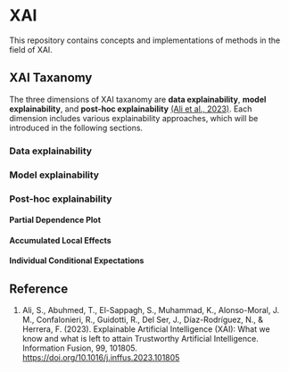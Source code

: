 # XAI
This repository contains concepts and implementations of methods in the field of XAI. 

## XAI Taxanomy
The three dimensions of XAI taxanomy are **data explainability**, **model explainability**, and **post-hoc explainability** [(Ali et al., 2023)](#reference). Each dimension includes various explainability approaches, which will be introduced in the following sections.

### Data explainability
### Model explainability
### Post-hoc explainability
#### Partial Dependence Plot
#### Accumulated Local Effects
#### Individual Conditional Expectations
## Reference
1. Ali, S., Abuhmed, T., El-Sappagh, S., Muhammad, K., Alonso-Moral, J. M., Confalonieri, R., Guidotti, R., Del Ser, J., Díaz-Rodríguez, N., & Herrera, F. (2023). Explainable Artificial Intelligence (XAI): What we know and what is left to attain Trustworthy Artificial Intelligence. Information Fusion, 99, 101805. https://doi.org/10.1016/j.inffus.2023.101805

